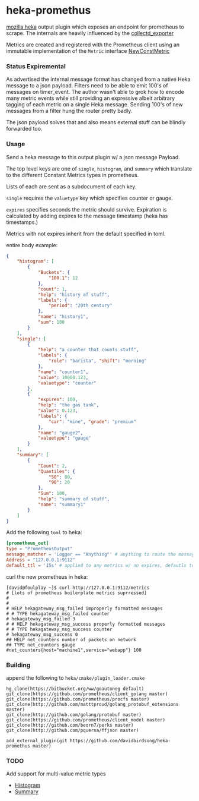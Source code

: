 # heka-promethus

[mozilla heka](https://github.com/mozilla-services/heka) output plugin which exposes an endpoint for prometheus to scrape. The internals are heavily influenced by the [collectd_exporter](https://github.com/prometheus/collectd_exporter)

Metrics are created and registered with the Prometheus client using an immutable implementation of the ```Metric``` interface [NewConstMetric](http://godoc.org/github.com/prometheus/client_golang/prometheus#NewConstMetric)

### Status Expiremental
As advertised the internal message format has changed from a native Heka message to a json payload. Filters need to be able to emit 100's of messages on timer_event. The author wasn't able to grok how to encode many metric events while still providing an expressive albeit arbitrary tagging of each metric on a single Heka message. Sending 100's of new messages from a filter hung the router pretty badly.

The json payload solves that and also means external stuff can be blindly forwarded too.

### Usage
Send a heka message to this output plugin w/ a json message Payload.

The top level keys are one of ```single```, ```histogram```, and ```summary``` which translate to the different Constant Metrics types in prometheus.

Lists of each are sent as a subdocument of each key.

```single``` requires the ```valuetype``` key which specifies counter or gauge.

```expires``` specifies seconds the metric should survive. Expiration is calculated by adding expires to the message timestamp (heka has timestamps.)

Metrics with not expires inherit from the default specified in toml.

entire body example:
```json
{
    "histogram": [
        {
            "Buckets": {
                "100.1": 12
            },
            "count": 1,
            "help": "history of stuff",
            "labels": {
                "period": "20th century"
            },
            "name": "history1",
            "sum": 100
        }
    ],
    "single": [
        {
            "help": "a counter that counts stuff",
            "labels": {
                "role": "barista", "shift": "morning"
            },
            "name": "counter1",
            "value": 10000.123,
            "valuetype": "counter"
        },
        {
            "expires": 100,
            "help": "the gas tank",
            "value": 0.123,
            "labels": {
                "car": "mine", "grade": "premium"
            },
            "name": "gauge2",
            "valuetype": "gauge"
        }
    ],
    "summary": [
        {
            "Count": 2,
            "Quantiles": {
                "50": 80,
                "90": 20
            },
            "Sum": 100,
            "help": "summary of stuff",
            "name": "summary1"
        }
    ]
}
```

Add the following ```toml``` to heka:
```toml
[prometheus_out]
type = "PrometheusOutput"
message_matcher = 'Logger == "Anything"' # anything to route the message properly here
Address = "127.0.0.1:9112"
default_ttl = '15s' # applied to any metrics w/ no expires, defautls to 90s

```
curl the new prometheus in heka:
```
[david@foulplay ~]$ curl http://127.0.0.1:9112/metrics  
# [lots of prometheus boilerplate metrics suprressed]
#
#
# HELP hekagateway_msg_failed improperly formatted messages
# # TYPE hekagateway_msg_failed counter
# hekagateway_msg_failed 3
# # HELP hekagateway_msg_success properly formatted messages
# # TYPE hekagateway_msg_success counter
# hekagateway_msg_success 0
## HELP net_counters number of packets on network
## TYPE net_counters gauge
#net_counters{host="machine1",service="webapp"} 100
```
### Building
append the following to ```heka/cmake/plugin_loader.cmake```
```
hg_clone(https://bitbucket.org/ww/goautoneg default)
git_clone(https://github.com/prometheus/client_golang master)
git_clone(https://github.com/prometheus/procfs master)
git_clone(http://github.com/matttproud/golang_protobuf_extensions master)
git_clone(http://github.com/golang/protobuf master)
git_clone(https://github.com/prometheus/client_model master)
git_clone(http://github.com/beorn7/perks master)
git_clone(http://github.com/pquerna/ffjson master)

add_external_plugin(git https://github.com/davidbirdsong/heka-promethus master)
```
### TODO
Add support for multi-value metric types
-  [Histogram](http://godoc.org/github.com/prometheus/client_golang/prometheus#NewConstHistogram)
-  [Summary](http://godoc.org/github.com/prometheus/client_golang/prometheus#NewConstSummary)
